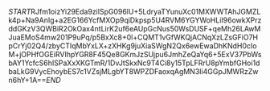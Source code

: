 $START$RJfm1oizYi29Eda9zilSpG096lU+5LdryaTYunuXc01MXWWTAhJGMZLk4p+Na9AnIg+a2EG166YcfMXOp9qiDkpsp5U4RVM6YGYWoHLiI96owkXPrzddGKzV3QWBiR2OkOax4ntLirK2uf6eAUpGcNus50WsDUSF+qeMh26LAwMJuaEMoS4mw201P9uPq/p5BxXc8+0l+CQMT1vGfWKQjACNqXzLZsGFiO7HpCrYj02Q4/zbyCTIqMbYxLX+zXHKg9juXiaSWgN2Qx6ewEwaDhKNdH0cIoM+jOPHfOGEiRVIhpYGR8F45Qe8GKmJzSUjpu6JmhZeQaYq6+5ExV37PbWsbAY1YcfcS6hISPaXxXKGTmR/1DvJtSkxNc9T4Ci8y15TpLFRrU8pYmbfGHoi1dbaLkG9VycEhoybES7c1VZsjMLgbYT8WPZDFaoxqAgMN3Ii4GGpJMWRzZwn6hY+1A==$END$